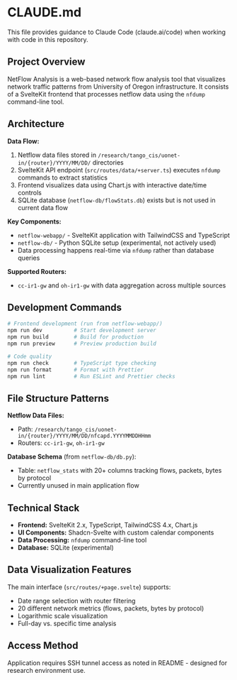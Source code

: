 # CLAUDE.md

This file provides guidance to Claude Code (claude.ai/code) when working with code in this repository.

## Project Overview

NetFlow Analysis is a web-based network flow analysis tool that visualizes network traffic patterns from University of Oregon infrastructure. It consists of a SvelteKit frontend that processes netflow data using the `nfdump` command-line tool.

## Architecture

**Data Flow:**

1. Netflow data files stored in `/research/tango_cis/uonet-in/{router}/YYYY/MM/DD/` directories
2. SvelteKit API endpoint (`src/routes/data/+server.ts`) executes `nfdump` commands to extract statistics
3. Frontend visualizes data using Chart.js with interactive date/time controls
4. SQLite database (`netflow-db/flowStats.db`) exists but is not used in current data flow

**Key Components:**

- `netflow-webapp/` - SvelteKit application with TailwindCSS and TypeScript
- `netflow-db/` - Python SQLite setup (experimental, not actively used)
- Data processing happens real-time via `nfdump` rather than database queries

**Supported Routers:**

- `cc-ir1-gw` and `oh-ir1-gw` with data aggregation across multiple sources

## Development Commands

```bash
# Frontend development (run from netflow-webapp/)
npm run dev          # Start development server
npm run build        # Build for production
npm run preview      # Preview production build

# Code quality
npm run check        # TypeScript type checking
npm run format       # Format with Prettier
npm run lint         # Run ESLint and Prettier checks
```

## File Structure Patterns

**Netflow Data Files:**

- Path: `/research/tango_cis/uonet-in/{router}/YYYY/MM/DD/nfcapd.YYYYMMDDHHmm`
- Routers: `cc-ir1-gw`, `oh-ir1-gw`

**Database Schema** (from `netflow-db/db.py`):

- Table: `netflow_stats` with 20+ columns tracking flows, packets, bytes by protocol
- Currently unused in main application flow

## Technical Stack

- **Frontend:** SvelteKit 2.x, TypeScript, TailwindCSS 4.x, Chart.js
- **UI Components:** Shadcn-Svelte with custom calendar components
- **Data Processing:** `nfdump` command-line tool
- **Database:** SQLite (experimental)

## Data Visualization Features

The main interface (`src/routes/+page.svelte`) supports:

- Date range selection with router filtering
- 20 different network metrics (flows, packets, bytes by protocol)
- Logarithmic scale visualization
- Full-day vs. specific time analysis

## Access Method

Application requires SSH tunnel access as noted in README - designed for research environment use.
